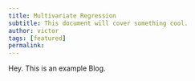 ```yaml
---
title: Multivariate Regression
subtitle: This document will cover something cool.
author: victor
tags: [featured]
permalink:
---
```


Hey. This is an example Blog.